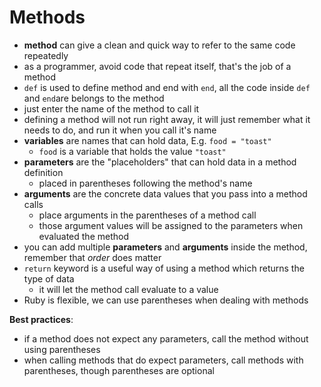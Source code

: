 # Methods

- **method** can give a clean and quick way to refer to the same code repeatedly
- as a programmer, avoid code that repeat itself, that's the job of a method
- `def` is used to define method and end with `end`, all the code inside `def` and `end`are belongs to the method
- just enter the name of the method to call it
- defining a method will not run right away, it will just remember what it needs to do, and run it when you call it's name
- **variables** are names that can hold data, E.g. `food = "toast"`
  - `food` is a variable that holds the value `"toast"`
- **parameters** are the "placeholders" that can hold data in a method definition
  - placed in parentheses following the method's name
- **arguments** are the concrete data values that you pass into a method calls
  - place arguments in the parentheses of a method call
  - those argument values will be assigned to the parameters when evaluated the method
- you can add multiple **parameters** and **arguments** inside the method, remember that _order_ does matter 
- `return` keyword is a useful way of using a method which returns the type of data
  - it will let the method call evaluate to a value
- Ruby is flexible, we can use parentheses when dealing with methods


**Best practices**:

- if a method does not expect any parameters, call the method without using parentheses
- when calling methods that do expect parameters, call methods with parentheses, though parentheses are optional  
